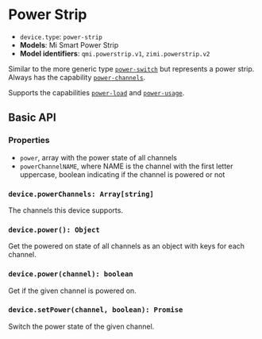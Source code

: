 # Power Strip

* `device.type`: `power-strip`
* **Models**: Mi Smart Power Strip
* **Model identifiers**: `qmi.powerstrip.v1`, `zimi.powerstrip.v2`

Similar to the more generic type [`power-switch`](power-switch.md)  but represents a power
strip. Always has the capability [`power-channels`](cap-power-channels.md).

Supports the capabilities [`power-load`](cap-power-load.md)  and [`power-usage`](cap-power-usage.md).

## Basic API

### Properties

* `power`, array with the power state of all channels
* `powerChannelNAME`, where NAME is the channel with the first letter uppercase, boolean indicating if the channel is powered or not

### `device.powerChannels: Array[string]`

The channels this device supports.

### `device.power(): Object`

Get the powered on state of all channels as an object with keys for each channel.

### `device.power(channel): boolean`

Get if the given channel is powered on.

### `device.setPower(channel, boolean): Promise`

Switch the power state of the given channel.
